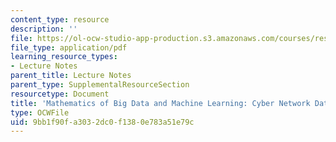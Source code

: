 ```yaml
---
content_type: resource
description: ''
file: https://ol-ocw-studio-app-production.s3.amazonaws.com/courses/res-ll-005-mathematics-of-big-data-and-machine-learning-january-iap-2020/9bb1f90fa3032dc0f1380e783a51e79c_MITRES_LL_005IAP20_Supplemental_Ses02_Part1.pdf
file_type: application/pdf
learning_resource_types:
- Lecture Notes
parent_title: Lecture Notes
parent_type: SupplementalResourceSection
resourcetype: Document
title: 'Mathematics of Big Data and Machine Learning: Cyber Network Data Processing'
type: OCWFile
uid: 9bb1f90f-a303-2dc0-f138-0e783a51e79c
---
```

